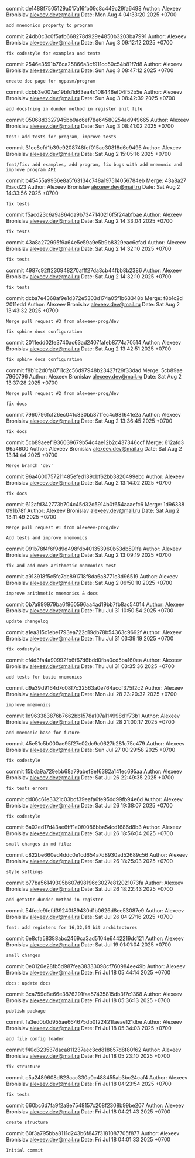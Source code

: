 commit de1488f7505129a017a16fb09c8c449c29fa6498
Author: Alexeev Bronislav <alexeev.dev@mail.ru>
Date:   Mon Aug 4 04:33:20 2025 +0700

    add mnemonics property to program

commit 24db0c3c0f5afb668278d929e4850b3203ba7991
Author: Alexeev Bronislav <alexeev.dev@mail.ru>
Date:   Sun Aug 3 09:12:12 2025 +0700

    fix codestyle for examples and tests

commit 2546e3591b76ca25866a3cf911cd50c54b81f7d8
Author: Alexeev Bronislav <alexeev.dev@mail.ru>
Date:   Sun Aug 3 08:47:12 2025 +0700

    create doc page for ngpasm/program

commit dcbb3e007ac19bfd1d63ea4c108446ef04f52b5e
Author: Alexeev Bronislav <alexeev.dev@mail.ru>
Date:   Sun Aug 3 08:42:39 2025 +0700

    add docstring in dunder method in register init file

commit 05068d3327945bb9ac6ef78e64580254ad949665
Author: Alexeev Bronislav <alexeev.dev@mail.ru>
Date:   Sun Aug 3 08:41:02 2025 +0700

    test: add tests for program, improve tests

commit 31ce8cfd1b39e9208748fef015ac30818d6c9495
Author: Alexeev Bronislav <alexeev.dev@mail.ru>
Date:   Sat Aug 2 15:05:16 2025 +0700

    feat/fix: add examples, add program, fix bugs with add mnemonic and improve program API

commit b45455a9936e8a5f63134c748a197514056784eb
Merge: 43a8a27 f5acd23
Author: Alexeev Bronislav <alexeev.dev@mail.ru>
Date:   Sat Aug 2 14:33:56 2025 +0700

    fix tests

commit f5acd23c6a9a864da9b7347140216f5f24abfbae
Author: Alexeev Bronislav <alexeev.dev@mail.ru>
Date:   Sat Aug 2 14:33:04 2025 +0700

    fix tests

commit 43a8a272995f9a64e5e59a9e5b9b8329eac6cfad
Author: Alexeev Bronislav <alexeev.dev@mail.ru>
Date:   Sat Aug 2 14:32:10 2025 +0700

    fix tests

commit 4987c92ff230948270afff27da3cb44fbb8b2386
Author: Alexeev Bronislav <alexeev.dev@mail.ru>
Date:   Sat Aug 2 14:32:10 2025 +0700

    fix tests

commit dcba7e4368af9e1d372e5303d174a05f1b63348b
Merge: f8b1c2d 2011edd
Author: Alexeev Bronislav <alexeev.dev@mail.ru>
Date:   Sat Aug 2 13:43:32 2025 +0700

    Merge pull request #3 from alexeev-prog/dev
    
    fix sphinx docs configuration

commit 2011edd02fe3740ac63ad2407fafeb8774a70514
Author: Alexeev Bronislav <alexeev.dev@mail.ru>
Date:   Sat Aug 2 13:42:51 2025 +0700

    fix sphinx docs configuration

commit f8b1c2d0fa0711c2c56d97948b23427f29f33dad
Merge: 5cb89ae 7960796
Author: Alexeev Bronislav <alexeev.dev@mail.ru>
Date:   Sat Aug 2 13:37:28 2025 +0700

    Merge pull request #2 from alexeev-prog/dev
    
    fix docs

commit 7960796fcf26ec041c830bb871fec4c981641e2a
Author: Alexeev Bronislav <alexeev.dev@mail.ru>
Date:   Sat Aug 2 13:36:45 2025 +0700

    fix docs

commit 5cb89aeef1936039679b54c4ae12b2c437346ccf
Merge: 612afd3 96a4600
Author: Alexeev Bronislav <alexeev.dev@mail.ru>
Date:   Sat Aug 2 13:14:44 2025 +0700

    Merge branch 'dev'

commit 96a4600757211485efed139cbf62bb3820499ebc
Author: Alexeev Bronislav <alexeev.dev@mail.ru>
Date:   Sat Aug 2 13:14:02 2025 +0700

    fix docs

commit 612afd342773b704c45d32d5914b0f654aaaefc6
Merge: 1d96338 091b78f
Author: Alexeev Bronislav <alexeev.dev@mail.ru>
Date:   Sat Aug 2 13:11:49 2025 +0700

    Merge pull request #1 from alexeev-prog/dev
    
    Add tests and improve mnemonics

commit 091b78f4f6f9d9d498fdb401353960b53db591fa
Author: Alexeev Bronislav <alexeev.dev@mail.ru>
Date:   Sat Aug 2 13:09:19 2025 +0700

    fix and add more arithmetic mnemonics test

commit a913918f5c5fc7dc891718f8da6a8771c3d96519
Author: Alexeev Bronislav <alexeev.dev@mail.ru>
Date:   Sat Aug 2 06:50:10 2025 +0700

    improve arithmetic mnemonics & docs

commit 0b7a999979ba6f960596aa4ad19bb7fb8ac54014
Author: Alexeev Bronislav <alexeev.dev@mail.ru>
Date:   Thu Jul 31 10:50:54 2025 +0700

    update changelog

commit a1ea315c1ebe1793ea722d19db78b54363c9692f
Author: Alexeev Bronislav <alexeev.dev@mail.ru>
Date:   Thu Jul 31 03:39:19 2025 +0700

    fix codestyle

commit cf4d3fa4a90992fb6f67d6bdd0fba0cd5ba160ea
Author: Alexeev Bronislav <alexeev.dev@mail.ru>
Date:   Thu Jul 31 03:35:36 2025 +0700

    add tests for basic mnemonics

commit d9a39d9164d7c08f7c32563a0e764accf375f2c2
Author: Alexeev Bronislav <alexeev.dev@mail.ru>
Date:   Mon Jul 28 23:20:32 2025 +0700

    improve mnemonics

commit 1d963383876b7662bb1578a107a114998d1f73b1
Author: Alexeev Bronislav <alexeev.dev@mail.ru>
Date:   Mon Jul 28 21:00:17 2025 +0700

    add mnemonic base for future

commit 45e51c5b000ae95f27e02dc9c0627b281c75c479
Author: Alexeev Bronislav <alexeev.dev@mail.ru>
Date:   Sun Jul 27 00:29:58 2025 +0700

    fix codestyle

commit 15bda9a729ebb68a79abef8ef6382a141ec695aa
Author: Alexeev Bronislav <alexeev.dev@mail.ru>
Date:   Sat Jul 26 22:49:35 2025 +0700

    fix tests errors

commit dd06c61e3321c03bdf39eafa6fe95dd99fb94e6d
Author: Alexeev Bronislav <alexeev.dev@mail.ru>
Date:   Sat Jul 26 19:38:07 2025 +0700

    fix codestyle

commit 6a02ed17d43ae6fff1e0f0086bba54cd1686d8b3
Author: Alexeev Bronislav <alexeev.dev@mail.ru>
Date:   Sat Jul 26 18:56:04 2025 +0700

    small changes in md filez

commit c822be660ed4ddc0e1cd654a7d8930ad52689c56
Author: Alexeev Bronislav <alexeev.dev@mail.ru>
Date:   Sat Jul 26 18:25:03 2025 +0700

    style settings

commit b77ba56149305b607d98196c3027e812021073fa
Author: Alexeev Bronislav <alexeev.dev@mail.ru>
Date:   Sat Jul 26 18:22:43 2025 +0700

    add getattr dunder method in register

commit 54fede9fefd39240f89430d1b0626d8ee53087e9
Author: Alexeev Bronislav <alexeev.dev@mail.ru>
Date:   Sat Jul 26 04:27:16 2025 +0700

    feat: add registers for 16,32,64 bit architectures

commit 6e8cfa58388abc2469ca3ad5104e6442219dc121
Author: Alexeev Bronislav <alexeev.dev@mail.ru>
Date:   Sat Jul 19 01:01:04 2025 +0700

    small changes

commit 0e0120e28fb5d987fea38333098cf760984ee49b
Author: Alexeev Bronislav <alexeev.dev@mail.ru>
Date:   Fri Jul 18 05:44:14 2025 +0700

    docs: update docs

commit 3ca759d8e66e3876291faa57435815db3f7c1368
Author: Alexeev Bronislav <alexeev.dev@mail.ru>
Date:   Fri Jul 18 05:36:13 2025 +0700

    publish package

commit fa3ed0b0d955ae664675db0f22421faeae121dbe
Author: Alexeev Bronislav <alexeev.dev@mail.ru>
Date:   Fri Jul 18 05:34:03 2025 +0700

    add file config loader

commit f40d323537daca811237aec3cd818857d8f80f62
Author: Alexeev Bronislav <alexeev.dev@mail.ru>
Date:   Fri Jul 18 05:23:10 2025 +0700

    fix structure

commit c5a2489608d823aac330a0c488455ab3bc24caf4
Author: Alexeev Bronislav <alexeev.dev@mail.ru>
Date:   Fri Jul 18 04:23:54 2025 +0700

    fix tests

commit 660bc6d7fa9f2a8e7548157c208f2308b99be207
Author: Alexeev Bronislav <alexeev.dev@mail.ru>
Date:   Fri Jul 18 04:21:43 2025 +0700

    create structure

commit 60f3a795bba8111d243b6f847f3181087705f877
Author: Alexeev Bronislav <alexeev.dev@mail.ru>
Date:   Fri Jul 18 04:01:33 2025 +0700

    Initial commit
